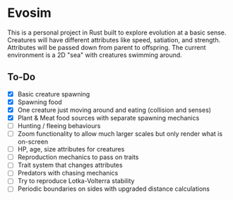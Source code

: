# Evosim

This is a personal project in Rust built to explore evolution at a basic sense.
Creatures will have different attributes like speed, satiation, and
strength. Attributes will be passed down from parent to offspring. The
current environment is a 2D "sea" with creatures swimming around.

## To-Do

- [x] Basic creature spawning
- [x] Spawning food
- [x] One creature just moving around and eating (collision and senses)
- [x] Plant & Meat food sources with separate spawning mechanics
- [ ] Hunting / fleeing behaviours
- [ ] Zoom functionality to allow much larger scales but only render what is
      on-screen
- [ ] HP, age, size attributes for creatures
- [ ] Reproduction mechanics to pass on traits
- [ ] Trait system that changes attributes
- [ ] Predators with chasing mechanics
- [ ] Try to reproduce Lotka-Volterra stability
- [ ] Periodic boundaries on sides with upgraded distance calculations
